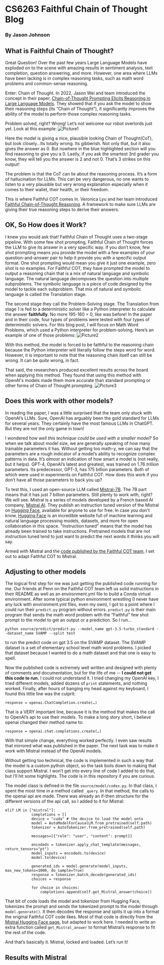 # CS6263 Faithful Chain of Thought Blog

### By Jason Johnson

## What is Faithful Chain of Thought?

Great Question!  Over the past few years Large Language Models have exploded on to the scene with amazing results in sentiment analysis, text completion, question answering, and more.  However, one area where LLMs have been lacking is in complex reasoning tasks, such as math word problems and common-sense reasoning.

Enter: Chain of Thought.  In 2022, Jason Wei and team introduced the concept in their paper, [Chain-of-Thought Prompting Elicits Reasoning in Large Language Models](https://openreview.net/forum?id=_VjQlMeSB_J).  They showed that if you ask the model to show their reasoning steps (its “Chain of Thought”), it significantly improves the ability of the model to perform those complex reasoning tasks.

Problem solved, right? Wrong!  Let’s not welcome our robot overlords just yet.  Look at this example:
 ![Picture1](https://github.com/jasonjay86/CS6263FaithfulCOT/assets/65077765/a9f322d6-95d6-40f2-87b2-0c091a843191)


Here the model is giving a nice, plausible looking Chain of Thought(CoT), but look closely…Its totally wrong.  Its gibberish.  Not only that, but it also gives the answer as 0.  But nowhere in the blue highlighted section will you find reasoning to give you a 0.  Lastly, if you ask the smartest 3rd grader you know, they will tell you the answer is 2 and not 0.  That’s 3 strikes on this output!

The problem is that the CoT can lie about the reasoning process.  It’s a form of hallucination for LLMs.  This can be very dangerous, no one wants to listen to a very plausible but very wrong explanation especially when it comes to their wallet, their health, or their freedom.

This is where Faithful COT comes in.  Veronica Lyu and her team introduced [Faithful Chain-of-Thought Reasoning](https://arxiv.org/pdf/2301.13379). A framework to make sure LLMs are giving their true reasoning steps to derive their  answers.


## OK, So How does it Work?

I knew you would ask that!  Faithful Chain of Thought uses a two-stage pipeline.  With some few shot prompting, Faithful Chain of Thought forces the LLM to give its answer in a very specific way.   If you don’t know, few shot prompting means you provide the model with a few examples of your question-and-answer pair to help it provide you with a specific output format. One shot prompting would mean you give it just one example, zero shot is no examples.  For Faithful COT, they have prompted the model to output a reasoning chain that is a mix of natural language and symbolic language.  The natural language decomposes the question into multiple subproblems.  The symbolic language is a piece of code designed by the model to tackle each subproblem.  That mix of natural and symbolic language is called the Translation stage.  

The second stage they call the Problem-Solving stage.  The Translation from stage 1 is fed to a deterministic solver like a Python interpreter to calculate the answer **faithfully**.  No more 195-160 = 0, like was before!  In the paper and in their code, four types of problems were tested with four types of deterministic solvers.  For this blog post, I will focus on Math Word Problems, which used a Python interpreter for problem-solving.  Here’s an example of one of those problems:
![Picture2](https://github.com/jasonjay86/CS6263FaithfulCOT/assets/65077765/c4659aae-19ff-4777-836d-9ad7041ea3b1)

 
With this method, the model is forced to be faithful to the reasoning chain because the Python interpreter will literally follow the steps word for word.  However, it is important to note that the reasoning chain itself can still be wrong.  It can be *quite* wrong, in fact.

That said, the researchers produced excellent results across the board when applying this method.  They found that using this method with OpenAI's models made them more accurate than standard prompting or other forms of Chain of Thought prompting.
 ![Picture3](https://github.com/jasonjay86/CS6263FaithfulCOT/assets/65077765/7c3abe86-f6e9-4397-b732-d66dec0d6b22)

## Does this work with other models?

In reading the paper, I was a little surprised that the team only stuck with OpenAI’s LLMs.  Sure, OpenAI has arguably been the gold standard for LLMs for several years.  They certainly have the most famous LLMs in ChatGPT.  But they are not the only game in town!

I wondered *how well this technique could be used with a smaller model?*  So when we talk about model size, we are generally speaking of how many trainable parameters it has.  Without getting too math-y, we can say that the parameters are a rough indicator of a model’s ability to recognize complex patterns in data.  It’s *almost* an indication of how smart a model is (not really, but it helps). GPT-4, OpenAI’s latest and greatest, was trained on 1.76 *trillion* parameters.  Its predecessor, GPT-3, has 175 billion parameters.  Both of which were used in experiments on Faithful COT.  How does this work if you don’t have all those parameters to back you up?

To test this, I used an open-source LLM called [Mistral-7B](https://mistral.ai/technology/#models).  The 7B part means that it has just 7 billion parameters.  Still plenty to work with, right?  We will see.  Mistral is a series of models developed by a French based AI company, [Mistral AI](https://mistral.ai/company/).  They publish an instruction tuned version of the Mistral on [Hugging Face]( https://huggingface.co/mistralai/Mistral-7B-Instruct-v0.2), available for anyone to use for free.  In case you don't know, [Hugging Face](https://huggingface.co/) is an incredible website full of machine learning and natural language processing models, datasets, and more for open collaboration in this space.  "Instruction tuned" means that the model has already been trained to take instructions.  Pretrained models that are not instruction tuned tend to just want to predict the next words it thinks you will say.

Armed with Mistral and the [code published by the Faithful COT team](https://github.com/veronica320/Faithful-COT), I set out to adapt Faithful COT to Mistral.

## Adjusting to other models

The logical first step for me was just getting the published code running for me.  Our friends at Penn on the Faithful COT team left us solid instructions in their README as well as an environment.yml file to build a Conda virtual environment.  After some typical python environment wrestling (I never have any luck with environment.yml files, even my own), I got to a point where I could run their `predict.py` program without errors.  `predict.py` is their main program that sends the math word problem with the “Faithful” few shot prompt to the model to get an output or a prediction.  So I run…

`python source/predict/predict.py --model_name gpt-3.5-turbo_standard --dataset_name SVAMP --split test`

to run the predict code on gpt 3.5 on the SVAMP dataset.  The SVAMP dataset is a set of elementary school level math word problems.  I picked that dataset because I wanted to do a math dataset and that one is easy to spell.

Now the published code is extremely well written and designed with plenty of comments and documentation, but for the life of me -- **I could not get this code to run.**  I could not understand it.  I tried changing my OpenAI key, I tried different models, added dozens of `print` statements, and nothing worked.  Finally, after hours of banging my head against my keyboard, I found this little line was the culprit:

`response = openai.ChatCompletion.create(…)`

That is a VERY important line, because it is the method that makes the call to OpenAI’s api to use their models.  To make a long story short, I believe openai changed their method name to:

`response = openai.chat.completions.create(…)`

With that simple change, everything worked perfectly.  I even saw results that mirrored what was published in the paper.  The next task was to make it work with Mistral instead of the OpenAI models. 

Without getting too technical, the code is implemented in such a way that the model is a custom python object, so the task boils down to making that class support Mistral.  I won’t get into every line of code I added to do that, but I’ll hit some highlights.  The code is in this repository if you are curious.

The model class is defined in the file `source/model/codex.py`.  In that class, I spent the most time in a method called `_query`.  In that method, the calls to the openai api are made.  There was already an if-then structure for the different versions of the api call, so I added to it for Mistral:

```
elif LM in ["mistral"]: 
			completions = []
			device = "cuda" # the device to load the model onto
			model = AutoModelForCausalLM.from_pretrained(self.path)
			tokenizer = AutoTokenizer.from_pretrained(self.path)
		
			messages=[{"role": "user", "content": prompt}]
			
			encodeds = tokenizer.apply_chat_template(messages, return_tensors="pt")
			model_inputs = encodeds.to(device)
			model.to(device)

			generated_ids = model.generate(model_inputs, max_new_tokens=1000, do_sample=True)
			response = tokenizer.batch_decode(generated_ids)
			choices = response
   			
			for choice in choices:
				completions.append(self.get_Mistral_answer(choice))
```

That bit of code loads the model and tokenizer from Hugging Face, tokenizes the prompt and sends the tokenized prompt to the model through `model.generate()`.  It then decodes the response and splits it up into a format the original Faithful COT code likes.  Most of that code is directly from the [Mistral Hugging Face page]( https://huggingface.co/mistralai/Mistral-7B-Instruct-v0.2), but adapted to work here.  I needed to write an extra function called `get_Mistral_answer` to format Mistral’s response to fit the rest of the code.

And that’s basically it.  Mistral, locked and loaded.  Let’s run it!

## Results with Mistral

